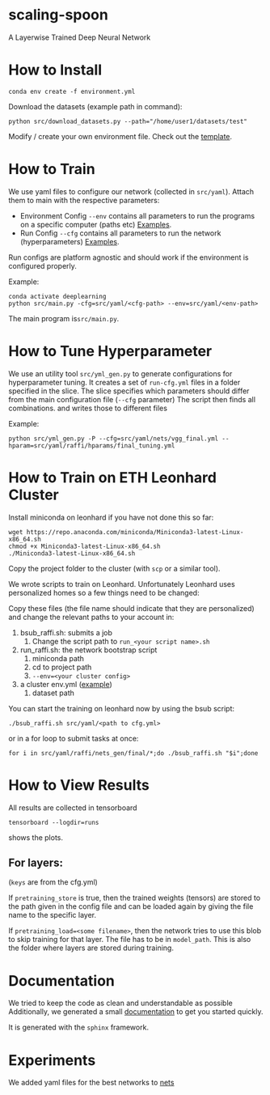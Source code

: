 # scaling-spoon
A Layerwise Trained Deep Neural Network

# How to Install

```
conda env create -f environment.yml
```

Download the datasets (example path in command):
```
python src/download_datasets.py --path="/home/user1/datasets/test"
```

Modify / create your own environment file. Check out the [template](src/yaml/env/env_template.yml).




# How to Train
We use yaml files to configure our network (collected in `src/yaml`). Attach them to main with the respective parameters:

  - Environment Config `--env` contains all parameters to run the programs on a specific computer (paths etc) [Examples](src/yaml/env).
  - Run Config `--cfg` contains all parameters to run the network (hyperparameters) [Examples](src/yaml/nets).

Run configs are platform agnostic and should work if the environment is configured properly.

Example:
```
conda activate deeplearning
python src/main.py -cfg=src/yaml/<cfg-path> --env=src/yaml/<env-path>
```

The main program is`src/main.py`.

# How to Tune Hyperparameter
We use an utility tool `src/yml_gen.py` to generate configurations for hyperparameter tuning.
It creates a set of `run-cfg.yml` files in a folder specified in the slice.
The slice specifies which parameters should differ from the main configuration file (`--cfg` parameter)
The script then finds all combinations. and writes those to different files

Example: 
```
python src/yml_gen.py -P --cfg=src/yaml/nets/vgg_final.yml --hparam=src/yaml/raffi/hparams/final_tuning.yml
```

# How to Train on ETH Leonhard Cluster
Install miniconda on leonhard if you have not done this so far:
```
wget https://repo.anaconda.com/miniconda/Miniconda3-latest-Linux-x86_64.sh
chmod +x Miniconda3-latest-Linux-x86_64.sh
./Miniconda3-latest-Linux-x86_64.sh
```

Copy the project folder to the cluster (with `scp` or a similar tool).

We wrote scripts to train on Leonhard. Unfortunately Leonhard uses personalized homes so a few things need to be changed:

Copy these files (the file name should indicate that they are personalized) and change the relevant paths to your account in:
1. bsub_raffi.sh: submits a job
   1. Change the script path to `run_<your script name>.sh`
2. run_raffi.sh: the network bootstrap script
   1. miniconda path
   2. cd to project path
   3. `--env=<your cluster config>`
3. a cluster env.yml ([example](src/yaml/raffi/env/env_cluster_raffi.yml))
   1. dataset path

You can start the training on leonhard now by using the bsub script:

```
./bsub_raffi.sh src/yaml/<path to cfg.yml>

```

or in a for loop to submit tasks at once:

```
for i in src/yaml/raffi/nets_gen/final/*;do ./bsub_raffi.sh "$i";done
```

# How to View Results
All results are collected in tensorboard

```
tensorboard --logdir=runs
```

shows the plots.

## For layers:
(`keys` are from the cfg.yml)

If `pretraining_store` is true, then the trained weights (tensors) are stored to the path 
given in the config file and can be loaded again by giving the file name to the specific layer.

If `pretraining_load=<some filename>`, then the network tries to use this blob to skip training for that layer.
The file has to be in `model_path`. This is also the folder where layers are stored during training.

# Documentation
We tried to keep the code as clean and understandable as possible
Additionally, we generated a small [documentation](scaling_spoon.pdf) to get you started quickly.

It is generated with the `sphinx` framework.

# Experiments
We added yaml files for the best networks to [nets](src/yaml/nets)